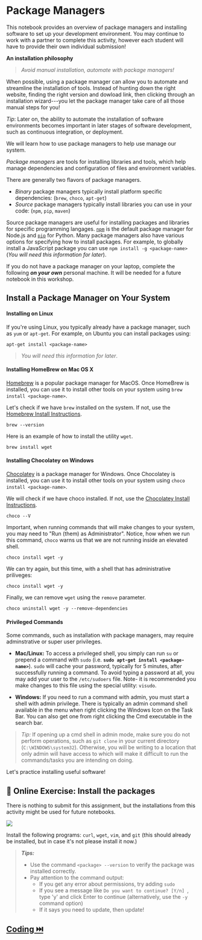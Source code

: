 # Package Managers

This notebook provides an overview of package managers and installing software to set up your development environment. You may continue to work with a partner to complete this activity, however each student will have to provide their own individual submission!

**An installation philosophy**
> *Avoid manual installation, automate with package managers!*

When possible, using a package manager can allow you to automate and streamline the installation of tools. Instead of hunting down the right website, finding the right version and dowload link, then clicking through an installation wizard---you let the package manager take care of all those manual steps for you! 

*Tip*: Later on, the ability to automate the installation of software environments becomes important in later stages of software development, such as continuous integration, or deployment.

We will learn how to use package managers to help use manage our system.

*Package managers* are tools for installing libraries and tools, which help manage dependencies and configuration of files and environment variables. 

There are generally two flavors of package managers. 

* *Binary* package managers typically install platform specific dependencies: (`brew`, `choco`, `apt-get`) 
* *Source* package managers typically install libraries you can use in your code: (`npm`, `pip`, `maven`)

Source package managers are useful for installing packages and libraries for specific programming langages. [`npm`](https://www.npmjs.com/) is the default package manager for Node.js and [`pip`](https://pip.pypa.io/en/stable/) for Python. Many package managers also have various options for specifying how to install packages. For example, to globally install a JavaScript package you can use `npm install -g <package-name>` (_You will need this information for later_).

If you do not have a package manager on your laptop, complete the following **_on your own_** personal machine. It will be needed for a future notebook in this workshop.

## Install a Package Manager on Your System


#### Installing on Linux

If you're using Linux, you typically already have a package manager, such as `yum` or `apt-get`. For example, on Ubuntu you can install packages using:

`apt-get install <package-name>`

> _You will need this information for later_.

#### Installing HomeBrew on Mac OS X

[Homebrew](https://brew.sh/) is a popular package manager for MacOS. Once HomeBrew is installed, you can use it to install other tools on your system using `brew install <package-name>`.

Let's check if we have `brew` installed on the system. If not, use the [Homebrew Install Instructions](https://github.com/CSC-DevOps/Course/blob/master/Content/Basics/setup/install-brew.md).
```bash|{type: 'command', platform:'darwin'}
brew --version
```

Here is an example of how to install the utility `wget`.
```bash|{type: 'command', platform:'darwin'}
brew install wget
```

#### Installing Chocolatey on Windows

[Chocolatey](https://community.chocolatey.org/) is a package manager for Windows. Once Chocolatey is installed, you can use it to install other tools on your system using `choco install <package-name>`.

We will check if we have choco installed. If not, use the [Chocolatey Install Instructions](https://github.com/CSC-DevOps/Course/blob/master/Content/Basics/setup/install-choco.md).

```bash|{type: 'command', platform:'win32', failed_when:"!stdout.includes('Chocolatey v')"}
choco --V
```


Important, when running commands that will make changes to your system, you may need to "Run (them) as Administrator". Notice, how when we run this command, `choco` warns us that we are not running inside an elevated shell.

```bash|{type: 'command',platform:'win32', stream: true}
choco install wget -y
```

We can try again, but this time, with a shell that has administrative priliveges:

```bash|{type: 'command', privileged: true, platform:'win32', stream: true}
choco install wget -y
```

Finally, we can remove `wget` using the `remove` parameter.

```bash|{type: 'command', privileged: true, platform:'win32'}
choco uninstall wget -y --remove-dependencies
```

#### Privileged Commands

Some commands, such as installation with package managers, may require adminstrative or super user privileges.

* **Mac/Linux:** To access a privileged shell, you simply can run `su` or prepend a command with `sudo` (i.e. **`sudo apt-get install <package-name>`**). `sudo` will cache your password, typically for 5 minutes, after successfully running a command. To avoid typing a password at all, you may add your user to the `/etc/sudoers` file. Note- it is recommended you make changes to this file using the special utility: `visudo`.

* **Windows:** If you need to run a command with admin, you must start a shell with admin privilege. There is typically an admin command shell available in the menu when right clicking the Windows Icon on the Task Bar. You can also get one from right clicking the Cmd executable in the search bar.

> _Tip:_ If opening up a cmd shell in admin mode, make sure you do not perform operations, such as `git clone` in your current directory (`C:\WINDOWS\system32`). Otherwise, you will be writing to a location that only admin will have access to which will make it difficult to run the commands/tasks you are intending on doing.

Let's practice installing useful software!

## 📒 Online Exercise: Install the packages

There is nothing to submit for this assignment, but the installations from this activity might be used for future notebooks.

<img src="https://docable.cloud/docable-nb-assets/640033cd15fc121fbd223197/things-1677735307419.png">

Install the following programs: `curl`, `wget`, `vim`, and `git` (this should already be installed, but in case it's not please install it now.)

> __*Tips:*__
> * Use the command `<package> --version` to verify the package was installed correctly.
> * Pay attention to the command output: 
>   * If you get any error about permissions, try adding `sudo`
>   * If you see a message like `Do you want to continue? [Y/n] `, type 'y' and click Enter to continue (alternatively, use the `-y` command option)
>   * If it says you need to update, then update!


## [Coding ⏭️](Coding.md)

